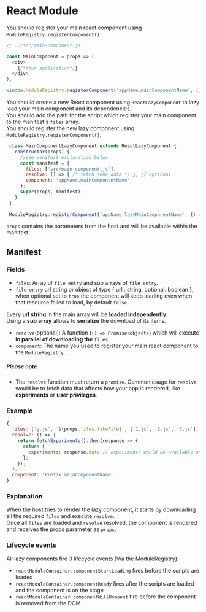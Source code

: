 # React Module

You should register your main react component using `ModuleRegistry.registerComponent()`.  
```js
// ../src/main-component.js:

const MainComponent = props => (
  <div>
    {/*Your application*/}
  </div>
);

window.ModuleRegistry.registerComponent('appName.mainComponentName', () => MainComponent);
```

You should create a new React component using `ReactLazyComponent` to lazy load your main component and its dependencies.  
You should add the path for the script which register your main component to the manifest's `files` array.  
You should register the new lazy component using `ModuleRegistry.registerComponent()`.  

```js
 class MainComponentLazyComponent extends ReactLazyComponent {
   constructor(props) {
     //see manifest explanation below
     const manifest = {
       files: ['src/main-component.js'],
       resolve: () => { /* fetch some data */ }, // optional
       component: 'appName.mainComponentName'
     };
     super(props, manifest);
   }
 }
 
 ModuleRegistry.registerComponent('appName.lazyMainComponentName', () => MainComponentLazyComponent);
 ```

`props` contains the parameters from the host and will be available within the manifest.

## Manifest
### Fields
* `files`: Array of `file entry` and sub arrays of `file entry`.
* `file entry` url string or object of type { url : string, optional: boolean }, when optional set to `true` the component will keep loading even when that resource failed to load, by default `false`. 

Every **url string** in the main array will be **loaded independently**.  
Using a **sub array** allows to **serialize** the download of its items.
* `resolve`(optional): A function (`() => Promise<object>`) which will execute **in parallel of downloading the** `files`.
* `component`: The name you used to register your main react component to the `ModuleRegistry`.
  
##### Please note
* The `resolve` function must return a `promise`. Common usage for `resolve` would be to fetch data that affects how your app is rendered, like **experiments** or **user privileges**.  

### Example
```js 
{
  files: ['y.js', `${props.files.fakeFile}`, ['1.js', '2.js', '3.js'], 'z.js'],
  resolve: () => {
    return fetchExperiments().then(response => {
      return {
        experiments: response.data // experiments would be available on the props
      };
    });
  },
  component: 'Prefix.mainComponentName'
}
```

### Explanation
When the host tries to render the lazy component, it starts by downloading all the required `files` and execute `resolve`.  
Once all `files` are loaded and `resolve` resolved, the component is rendered and receives the props parameter as `props`.  

### Lifecycle events
All lazy components fire 3 lifecycle events (Via the ModuleRegistry):
* `reactModuleContainer.componentStartLoading` fires before the scripts are loaded
* `reactModuleContainer.componentReady` fires after the scripts are loaded and the component is on the stage
* `reactModuleContainer.componentWillUnmount` fire before the component is removed from the DOM.
